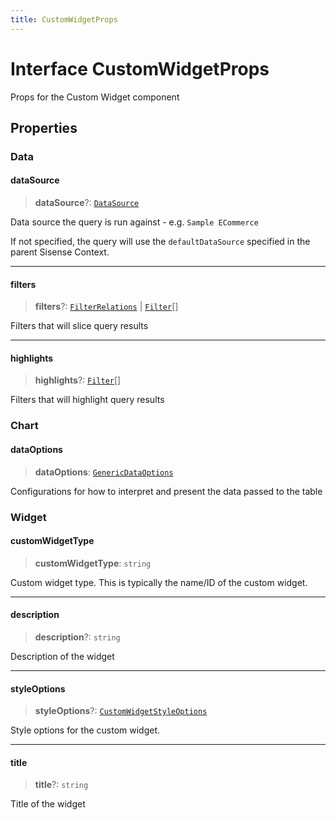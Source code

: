 ```yaml
---
title: CustomWidgetProps
---
```


# Interface CustomWidgetProps

Props for the Custom Widget component

## Properties

### Data

#### dataSource

> **dataSource**?: [`DataSource`](../../sdk-data/type-aliases/type-alias.DataSource.md)

Data source the query is run against - e.g. `Sample ECommerce`

If not specified, the query will use the `defaultDataSource` specified in the parent Sisense Context.

***

#### filters

> **filters**?: [`FilterRelations`](../../sdk-data/interfaces/interface.FilterRelations.md) \| [`Filter`](../../sdk-data/interfaces/interface.Filter.md)[]

Filters that will slice query results

***

#### highlights

> **highlights**?: [`Filter`](../../sdk-data/interfaces/interface.Filter.md)[]

Filters that will highlight query results

### Chart

#### dataOptions

> **dataOptions**: [`GenericDataOptions`](../type-aliases/type-alias.GenericDataOptions.md)

Configurations for how to interpret and present the data passed to the table

### Widget

#### customWidgetType

> **customWidgetType**: `string`

Custom widget type. This is typically the name/ID of the custom widget.

***

#### description

> **description**?: `string`

Description of the widget

***

#### styleOptions

> **styleOptions**?: [`CustomWidgetStyleOptions`](../type-aliases/type-alias.CustomWidgetStyleOptions.md)

Style options for the custom widget.

***

#### title

> **title**?: `string`

Title of the widget
